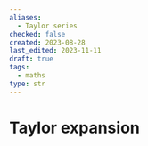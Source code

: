 ```yaml
---
aliases:
  - Taylor series
checked: false
created: 2023-08-28
last_edited: 2023-11-11
draft: true
tags:
  - maths
type: str
---
```

# Taylor expansion
